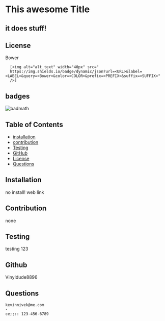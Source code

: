 # This awesome Title

## it does stuff!


  ## License
  Bower
  

      [<img alt="alt_text" width="40px" src="
      https://img.shields.io/badge/dynamic/json?url=<URL>&label=<LABEL>&query=<Bower>&color=<COLOR>&prefix=<PREFIX>&suffix=<SUFFIX>"
      />]
    

## badges
![badmath](https://img.shields.io/github/languages/top/lernantino/badmath)
## Table of Contents

- [installation](#installation)
- [contribution](#contribution)
- [Testing](#testing)
- [GitHub](#github)
- [License](#license)
- [Questions](#questions)

## Installation 
  no install! web link 


## Contribution  
  none

## Testing
  testing 123

## Github 
Vinyldude8896

## Questions
    kevinnivek@me.com
    - 
    ce;;:: 123-456-6789
